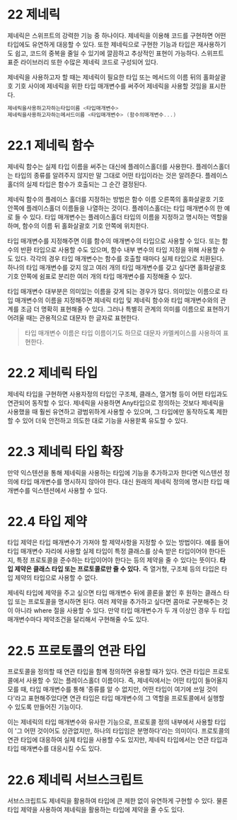 # 22 제네릭

제네릭은 스위프트의 강력한 기능 중 하나이다. 제네릭을 이용해 코드를 구현하면 어떤 타입에도 유연하게 대응할 수 있다. 또한 제네릭으로 구현한 기능과 타입은 재사용하기도 쉽고, 코드의 중복을 줄일 수 있기에 깔끔하고 추상적인 표현이 가능하다. 스위프트 표준 라이브러리 또한 수많은 제네릭 코드로 구성되어 있다. 

제네릭을 사용하고자 할 때는 제네릭이 필요한 타입 또는 메서드의 이름 뒤의 홀화살괄호 기호 사이에 제네릭을 위한 타입 매개변수를 써주어 제네릭을 사용할 것임을 표시한다.

```swift
제네릭을사용하고자하는타입이름 <타입매개변수>
제네릭을사용하고자하는메서드이름 <타입매개변수> (함수의매개변수...)
```



# 22.1 제네릭 함수

제네릭 함수는 실제 타입 이름을 써주는 대신에 플레이스홀더를 사용한다. 플레이스홀더는 타입의 종류를 알려주지 않지만 말 그대로 어떤 타입이라는 것은 알려준다. 플레이스홀더의 실제 타입은 함수가 호출되는 그 순간 결정된다. 

제네릭 함수의 플레이스 홀더를 지정하는 방법은 함수 이름 오른쪽의 홀화살괄호 기호 안쪽에 플레이스홀더 이름들을 나열하는 것이다. 플레이스홀더는 타입 매개변수의 한 예로 들 수 있다. 타입 매개변수는 플레이스홀더 타입의 이름을 지정하고 명시하는 역할을 하며, 함수의 이름 뒤 홀화살괄호 기호 안쪽에 위치한다. 

타입 매개변수를 지정해주면 이를 함수의 매개변수의 타입으로 사용할 수 있다. 또는 함수의 반환 타입으로 사용할 수도 있으며, 함수 내부 변수의 타입 지정을 위해 사용할 수도 있다. 각각의 경우 타입 매개변수는 함수를 호출할 때마다 실제 타입으로 치환된다. 하나의 타입 매개변수를 갖지 않고 여러 개의 타입 매개변수를 갖고 싶다면 홀화살괄호 기호 안쪽에 쉼표로 분리한 여러 개의 타입 매개변수를 지정해줄 수 있다. 

타입 매개변수 대부분은 의미있는 이름을 갖게 되는 경우가 많다. 의미있는 이름으로 타입 매개변수의 이름을 지정해주면 제네릭 타입 및 제네릭 함수와 타입 매개변수와의 관계를 조금 더 명확히 표현해줄 수 있다. 그러나 특별히 관계의 의미를 이름으로 표현하기 어려울 때는 관용적으로 대문자 한 글자로 표현한다. 

> 타입 매개변수 이름은 타입 이름이기도 하므로 대문자 카멜케이스를 사용하여 표현한다.



# 22.2 제네릭 타입

제네릭 타입을 구현하면 사용자정의 타입인 구조체, 클래스, 열거형 등이 어떤 타입과도 연관되어 동작할 수 있다. 제네릭을 사용하면 Any타입으로 정의하는 것보다 제네릭을 사용했을 때 훨씬 유연하고 광범위하게 사용할 수 있으며, 그 타입에만 동작하도록 제한할 수 있어 더욱 안전하고 의도한 대로 기능을 사용핟록 유도할 수 있다.



# 22.3 제네릭 타입 확장

만약 익스텐션을 통해 제네릭을 사용하는 타입에 기능을 추가하고자 한다면 익스텐션 정의에 타입 매개변수를 명시하지 않아야 한다. 대신 원래의 제네릭 정의에 명시한 타입 매개변수를 익스텐션에서 사용할 수 있다. 



# 22.4 타입 제약

타입 제약은 타입 매개변수가 가져야 할 제약사항을 지정할 수 있는 방법이다. 예를 들어 타입 매개변수 자리에 사용할 실제 타입이 특정 클래스를 상속 받은 타입이어야 한다든지, 특정 프로토콜을 준수하는 타입이어야 한다는 등의 제약을 줄 수 있다는 뜻이다. **타입 제약은 클래스 타입 또는 프로토콜로만 줄 수 있다.** 즉 열거형, 구조체 등의 타입은 타입 제약의 타입으로 사용할 수 없다. 

제네릭 타입에 제약을 주고 싶으면 타입 매개변수 뒤에 콜론을 붙인 후 원하는 클래스 타입 또는 프로토콜을 명시하면 된다. 여러 제약을 추가하고 싶다면 콤마로 구분해주는 것이 아니라 where 절을 사용할 수 있다. 만약 타입 매개변수가 두 개 이상인 경우 두 타입 매개변수마다 제약조건을 달리해서 구현해줄 수도 있다.



# 22.5 프로토콜의 연관 타입

프로토콜을 정의할 때 연관 타입을 함꼐 정의하면 유용할 때가 있다. 연관 타입은 프로토콜에서 사용할 수 있는 플레이스홀더 이름이다. 즉, 제네릭에서는 어떤 타입이 들어올지 모를 때, 타입 매개변수를 통해 '종류를 알 수 없지만, 어떤 타입이 여기에 쓰일 것이다'라고 표현해주었다면 연관 타입은 타입 매개변수의 그 역할을 프로토콜에서 실행할 수 있도록 만들어진 기능이다. 

이는 제네릭의 타입 매개변수와 유사한 기능으로, 프로토콜 정의 내부에서 사용할 타입이 '그 어떤 것이어도 상관없지만, 하나의 타입임은 분명하다'라는 의미이다. 프로토콜의 연관 타입에 대응하여 실제 타입을 사용할 수도 있지만, 제네릭 타입에서는 연관 타입과 타입 매개변수를 대응시킬 수도 있다. 



# 22.6 제네릭 서브스크립트

서브스크립트도 제네릭을 활용하여 타입에 큰 제한 없이 유연하게 구현할 수 있다. 물론 타입 제약을 사용하여 제네릭을 활용하는 타입에 제약을 줄 수도 있다. 